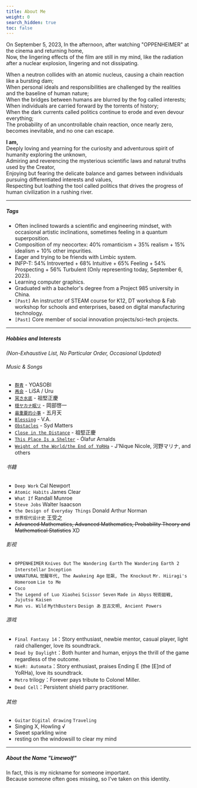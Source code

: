 ```yaml
---
title: About Me
weight: 0
search_hidden: true
toc: false
---
```


On September 5, 2023,
In the afternoon, after watching "OPPENHEIMER" at the cinema and returning home,  
Now, the lingering effects of the film are still in my mind, like the radiation after a nuclear explosion, lingering and not dissipating.

When a neutron collides with an atomic nucleus, causing a chain reaction like a bursting dam;  
When personal ideals and responsibilities are challenged by the realities and the baseline of human nature;  
When the bridges between humans are blurred by the fog called interests;  
When individuals are carried forward by the torrents of history;  
When the dark currents called politics continue to erode and even devour everything;  
The probability of an uncontrollable chain reaction, once nearly zero, becomes inevitable, and no one can escape.

**I am,**  
Deeply loving and yearning for the curiosity and adventurous spirit of humanity exploring the unknown,  
Admiring and reverencing the mysterious scientific laws and natural truths used by the Creator,  
Enjoying but fearing the delicate balance and games between individuals pursuing differentiated interests and values,  
Respecting but loathing the tool called politics that drives the progress of human civilization in a rushing river.

-----
##### Tags

- Often inclined towards a scientific and engineering mindset, with occasional artistic inclinations, sometimes feeling in a quantum superposition.
- Composition of my neocortex: 40% romanticism + 35% realism + 15% idealism + 10% other impurities.
- Eager and trying to be friends with Limbic system.
- INFP-T: 54% Introverted + 68% Intuitive + 65% Feeling + 54% Prospecting + 56% Turbulent (Only representing today, September 6, 2023).
- Learning computer graphics.
- Graduated with a bachelor's degree from a Project 985 university in China.
- `[Past]` An instructor of STEAM course for K12, DT workshop & Fab workshop for schools and enterprises, based on digital manufacturing technology.
- `[Past]` Core member of social innovation projects/sci-tech projects.

-----

##### Hobbies and Interests 
*(Non-Exhaustive List, No Particular Order, Occasional Updated)*
###### Music & Songs
- [`群青`](https://music.163.com/song?id=1472480890) - YOASOBI
- [`再会`](https://music.163.com/song?id=1492062605) - LiSA / Uru
- [`冥き水底`](https://music.163.com/song?id=1391211268) - 祖堅正慶
- [`穏ヤカナ眠リ`](https://music.163.com/song?id=468490565) - 岡部啓一
- [`最重要的小事`](https://music.163.com/song?id=385905) - 五月天
- [`Blessing`](https://music.163.com/song?id=31234244) - V.A.
- [`Obstacles`](https://music.163.com/song?id=30496504) - Syd Matters
- [`Close in the Distance`](https://music.163.com/song?id=1923195180) - 祖堅正慶
- [`This Place Is a Shelter`](https://music.163.com/song?id=16139397) - Ólafur Arnalds
- [`Weight of the World/the End of YoRHa`](https://music.163.com/song?id=468490608) - J'Nique Nicole, 河野マリナ, and others

###### 书籍
- `Deep Work` Cal Newport
- `Atomic Habits` James Clear
- `What If` Randall Munroe
- `Steve Jobs` Walter Isaacson
- `the Design of Everyday Things` Donald Arthur Norman
- `世界现代设计史` 王受之 
- ~~Advanced Mathematics, Advanced Mathematics, Probability Theory and Mathematical Statistics~~ XD

###### 影视
- `OPPENHEIMER` `Knives Out` `The Wandering Earth` `The Wandering Earth 2` `Interstellar` `Inception`
- `UNNATURAL` `觉醒年代, The Awakeing Age` `狂飙, The Knockout` `Mr. Hiiragi's Homeroom` `Lie to Me`
- `Coco` 
- `The Legend of Luo Xiaohei` `Scissor Seven` `Made in Abyss` `呪術廻戦, Jujutsu Kaisen`
- `Man vs. Wild` `MythBusters` `Design あ` `亘古文明, Ancient Powers`

###### 游戏
- `Final Fantasy 14`：Story enthusiast, newbie mentor, casual player, light raid challenger, love its soundtrack.
- `Dead by Daylight`：Both hunter and human, enjoys the thrill of the game regardless of the outcome.
- `NieR: Automata`：Story enthusiast, praises Ending E (the [E]nd of YoRHa), love its soundtrack.
- `Metro` trilogy：Forever pays tribute to Colonel Miller.
- `Dead Cell`：Persistent shield parry practitioner.

###### 其他
- `Guitar` `Digital drawing` `Traveling`
- Singing X, Howling √
- Sweet sparkling wine
- resting on the windowsill to clear my mind

-----
##### About the Name "Limewolf"
In fact, this is my nickname for someone important.  
Because someone often goes missing, so I've taken on this identity.